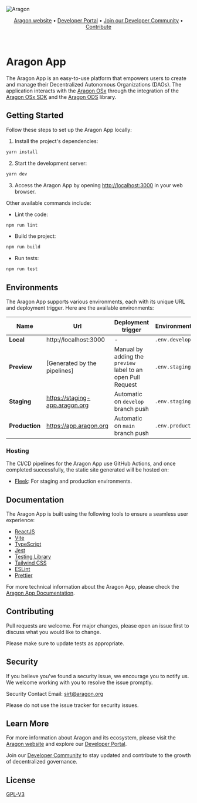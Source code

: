 ![Aragon](https://res.cloudinary.com/dbktgy3vg/image/upload/v1689668058/aragon-app_hpima1.png)

<p align="center">
  <a href="https://aragon.org/">Aragon website</a>
  •
  <a href="https://devs.aragon.org/">Developer Portal</a>
  •
  <a href="https://aragonproject.typeform.com/to/LngekEhU">Join our Developer Community</a>
  •
  <a href="https://aragonproject.typeform.com/dx-contribution">Contribute</a>
</p>

<br/>



# Aragon App

The Aragon App is an easy-to-use platform that empowers users to create and manage their Decentralized Autonomous Organizations (DAOs). The application interacts with the [Aragon OSx](https://github.com/aragon/osx) through the integration of the [Aragon OSx SDK](https://github.com/aragon/sdk) and the [Aragon ODS](https://github.com/aragon/ods) library.

## Getting Started

Follow these steps to set up the Aragon App locally:

1. Install the project's dependencies:

```bash
yarn install
```

2. Start the development server:

```bash
yarn dev
```

3. Access the Aragon App by opening [http://localhost:3000](http://localhost:3000) in your web browser.

Other available commands include:

- Lint the code:

```bash
npm run lint
```

- Build the project:

```bash
npm run build
```

- Run tests:

```bash
npm run test
```

## Environments

The Aragon App supports various environments, each with its unique URL and deployment trigger. Here are the available environments:

| Name           | Url                            | Deployment trigger                                           | Environment file   |
| -------------- | ------------------------------ | ------------------------------------------------------------ | ------------------ |
| **Local**      | http://localhost:3000          | -                                                            | `.env.development` |
| **Preview**    | [Generated by the pipelines]   | Manual by adding the `preview` label to an open Pull Request | `.env.staging`     |
| **Staging**    | https://staging-app.aragon.org | Automatic on `develop` branch push                           | `.env.staging`     |
| **Production** | https://app.aragon.org         | Automatic on `main` branch push                              | `.env.production`  |

### Hosting

The CI/CD pipelines for the Aragon App use GitHub Actions, and once completed successfully, the static site generated will be hosted on:

- [Fleek](https://fleek.co): For staging and production environments.

## Documentation

The Aragon App is built using the following tools to ensure a seamless user experience:

- [ReactJS](https://reactjs.org)
- [Vite](https://vitejs.dev)
- [TypeScript](https://www.typescriptlang.org)
- [Jest](https://jestjs.io)
- [Testing Library](https://testing-library.com)
- [Tailwind CSS](https://tailwindcss.com)
- [ESLint](https://eslint.org)
- [Prettier](https://prettier.io)

For more technical information about the Aragon App, please check the [Aragon App Documentation](./docs/index.md).

## Contributing

Pull requests are welcome. For major changes, please open an issue first to discuss what you would like to change.

Please make sure to update tests as appropriate.

## Security

If you believe you've found a security issue, we encourage you to notify us. We welcome working with you to resolve the issue promptly.

Security Contact Email: sirt@aragon.org

Please do not use the issue tracker for security issues.

## Learn More

For more information about Aragon and its ecosystem, please visit the [Aragon website](https://aragon.org/) and explore our [Developer Portal](https://devs.aragon.org/).

Join our [Developer Community](https://aragonproject.typeform.com/to/LngekEhU) to stay updated and contribute to the growth of decentralized governance.

## License

[GPL-V3](./LICENSE)
